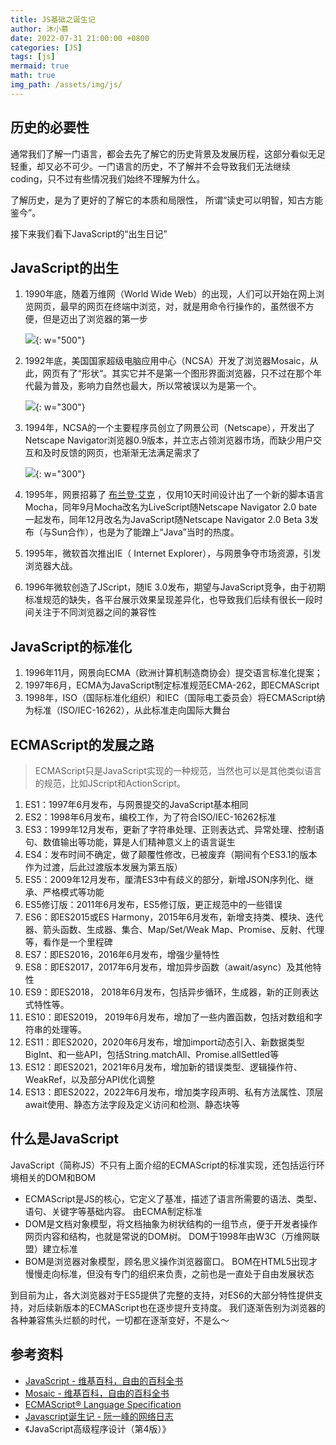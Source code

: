 ```yaml
---
title: JS基础之诞生记
author: 沐小慕
date: 2022-07-31 21:00:00 +0800
categories: [JS]
tags: [js]
mermaid: true
math: true
img_path: /assets/img/js/
---
```



## 历史的必要性
通常我们了解一门语言，都会去先了解它的历史背景及发展历程，这部分看似无足轻重，却又必不可少。一门语言的历史，不了解并不会导致我们无法继续coding，只不过有些情况我们始终不理解为什么。  

了解历史，是为了更好的了解它的本质和局限性， 所谓“读史可以明智，知古方能鉴今”。  

接下来我们看下JavaScript的“出生日记”  

## JavaScript的出生
1. 1990年底，随着万维网（World Wide Web）的出现，人们可以开始在网上浏览网页，最早的网页在终端中浏览，对，就是用命令行操作的，虽然很不方便，但是迈出了浏览器的第一步
   
   ![](WorldWideWeb_FSF_GNU.png){: w="500"}

2. 1992年底，美国国家超级电脑应用中心（NCSA）开发了浏览器Mosaic，从此，网页有了“形状“。其实它并不是第一个图形界面浏览器，只不过在那个年代最为普及，影响力自然也最大，所以常被误以为是第一个。
  
   ![](Mosaic-v3-screenshot.PNG.png){: w="300"}

3. 1994年，NCSA的一个主要程序员创立了网景公司（Netscape），开发出了 Netscape Navigator浏览器0.9版本，并立志占领浏览器市场，而缺少用户交互和及时反馈的网页，也渐渐无法满足需求了
   
   ![](Navigator_1.1_screenshot.png){: w="300"}

4. 1995年，网景招募了 [布兰登·艾克](https://zh.m.wikipedia.org/wiki/%E5%B8%83%E8%98%AD%E7%99%BB%C2%B7%E8%89%BE%E5%85%8B) ，仅用10天时间设计出了一个新的脚本语言Mocha，同年9月Mocha改名为LiveScript随Netscape Navigator 2.0 bate一起发布，同年12月改名为JavaScript随Netscape Navigator 2.0 Beta 3发布（与Sun合作），也是为了能蹭上“Java”当时的热度。
5. 1995年，微软首次推出IE（ Internet Explorer），与网景争夺市场资源，引发浏览器大战。
6. 1996年微软创造了JScript，随IE 3.0发布，期望与JavaScript竞争，由于初期标准规范的缺失，各平台展示效果呈现差异化，也导致我们后续有很长一段时间关注于不同浏览器之间的兼容性

## JavaScript的标准化
1. 1996年11月，网景向ECMA（欧洲计算机制造商协会）提交语言标准化提案；
2. 1997年6月，ECMA为JavaScript制定标准规范ECMA-262，即ECMAScript
3. 1998年，ISO（国际标准化组织）和IEC（国际电工委员会）将ECMAScript纳为标准（ISO/IEC-16262），从此标准走向国际大舞台

## ECMAScript的发展之路
> ECMAScript只是JavaScript实现的一种规范，当然也可以是其他类似语言的规范，比如JScript和ActionScript。

1. ES1：1997年6月发布，与网景提交的JavaScript基本相同
2. ES2：1998年6月发布，编校工作，为了符合ISO/IEC-16262标准
3. ES3：1999年12月发布，更新了字符串处理、正则表达式、异常处理、控制语句、数值输出等功能，算是人们精神意义上的语言诞生
4. ES4：发布时间不确定，做了颠覆性修改，已被废弃（期间有个ES3.1的版本作为过渡，后此过渡版本发展为第五版）
5. ES5：2009年12月发布，厘清ES3中有歧义的部分，新增JSON序列化、继承、严格模式等功能
6. ES5修订版：2011年6月发布，ES5修订版，更正规范中的一些错误
7. ES6：即ES2015或ES Harmony，2015年6月发布，新增支持类、模块、迭代器、箭头函数、生成器、集合、Map/Set/Weak Map、Promise、反射、代理等，看作是一个里程碑
8. ES7：即ES2016，2016年6月发布，增强少量特性
9. ES8：即ES2017，2017年6月发布，增加异步函数（await/async）及其他特性
10. ES9：即ES2018， 2018年6月发布，包括异步循环，生成器，新的正则表达式特性等。
11. ES10：即ES2019， 2019年6月发布，增加了一些内置函数，包括对数组和字符串的处理等。
12. ES11：即ES2020，2020年6月发布，增加import动态引入、新数据类型BigInt、和一些API，包括String.matchAll、Promise.allSettled等
13. ES12：即ES2021，2021年6月发布，增加新的错误类型、逻辑操作符、WeakRef，以及部分API优化调整
14. ES13：即ES2022，2022年6月发布，增加类字段声明、私有方法属性、顶层await使用、静态方法字段及定义访问和检测、静态块等

## 什么是JavaScript
JavaScript（简称JS）不只有上面介绍的ECMAScript的标准实现，还包括运行环境相关的DOM和BOM
* ECMAScript是JS的核心，它定义了基准，描述了语言所需要的语法、类型、语句、关键字等基础内容。 由ECMA制定标准
* DOM是文档对象模型，将文档抽象为树状结构的一组节点，便于开发者操作网页内容和结构，也就是常说的DOM树。 DOM于1998年由W3C（万维网联盟）建立标准
* BOM是浏览器对象模型，顾名思义操作浏览器窗口。 BOM在HTML5出现才慢慢走向标准，但没有专门的组织来负责，之前也是一直处于自由发展状态

到目前为止，各大浏览器对于ES5提供了完整的支持，对ES6的大部分特性提供支持，对后续新版本的ECMAScript也在逐步提升支持度。
我们逐渐告别为浏览器的各种兼容焦头烂额的时代，一切都在逐渐变好，不是么～


## 参考资料
* [JavaScript - 维基百科，自由的百科全书](https://zh.m.wikipedia.org/zh/JavaScript)
* [Mosaic - 维基百科，自由的百科全书](https://zh.m.wikipedia.org/wiki/Mosaic)
* [ECMAScript®  Language Specification](https://262.ecma-international.org/#sec-intro)
* [Javascript诞生记 - 阮一峰的网络日志](http://www.ruanyifeng.com/blog/2011/06/birth_of_javascript.html)
* 《JavaScript高级程序设计（第4版）》